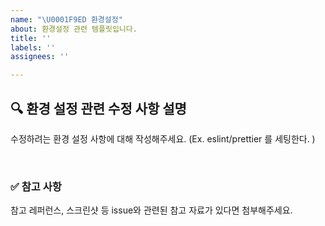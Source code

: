 ```yaml
---
name: "\U0001F9ED 환경설정"
about: 환경설정 관련 템플릿입니다.
title: ''
labels: ''
assignees: ''

---
```


## 🔍 환경 설정 관련 수정 사항 설명

수정하려는 환경 설정 사항에 대해 작성해주세요.
(Ex. eslint/prettier 를 세팅한다. )

<br>

### ✅ 참고 사항

참고 레퍼런스, 스크린샷 등 issue와 관련된 참고 자료가 있다면 첨부해주세요.

